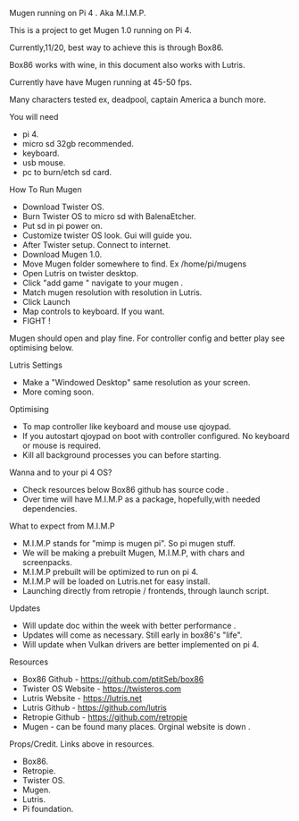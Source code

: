 Mugen running on Pi 4 . Aka M.I.M.P.

This is a project to get Mugen 1.0 running on Pi 4.

Currently,11/20, best way to achieve this is through Box86.

Box86 works with wine, in this document also works with Lutris.

Currently have have Mugen running at 45-50 fps. 

Many characters tested ex, deadpool, captain America a bunch more. 

You will need 
- pi 4.
- micro sd 32gb recommended.
- keyboard.
- usb mouse.
- pc to burn/etch sd card. 

How To Run Mugen 

- Download Twister OS.
- Burn Twister OS to micro sd with BalenaEtcher.
- Put sd in pi power on. 
- Customize twister OS look. Gui will guide you.
- After Twister setup. Connect to internet. 
- Download Mugen 1.0. 
- Move Mugen folder somewhere to find. Ex /home/pi/mugens
- Open Lutris on twister desktop.
- Click "add game " navigate to your mugen .
- Match mugen resolution with resolution in Lutris. 
- Click Launch
- Map controls to keyboard. If you want.
- FIGHT !

Mugen should open and play fine. 
For controller config and better play see optimising below.

Lutris Settings 
- Make a "Windowed Desktop" same resolution as your screen.
- More coming soon.

Optimising 
- To map controller like keyboard and mouse use qjoypad.
- If you autostart qjoypad on boot with controller configured. No keyboard or mouse is required.
- Kill all background processes you can before starting.

Wanna and to your pi 4 OS? 
- Check resources below Box86 github has source code .
- Over time will have M.I.M.P as a package, hopefully,with needed dependencies.


What to expect from M.I.M.P
- M.I.M.P stands for "mimp is mugen pi". So pi mugen stuff.
- We will be making a prebuilt Mugen, M.I.M.P, with chars and screenpacks.
- M.I.M.P prebuilt will be optimized to run on pi 4.
- M.I.M.P will be loaded on Lutris.net for easy install.
- Launching directly from retropie / frontends, through launch script.

Updates 
- Will update doc within the week with better performance .
- Updates will come as necessary. Still early in box86's "life".
- Will update when Vulkan drivers are better implemented on pi 4.


Resources
- Box86 Github - https://github.com/ptitSeb/box86
- Twister OS Website - https://twisteros.com
- Lutris Website - https://lutris.net 
- Lutris Github - https://github.com/lutris
- Retropie Github - https://github.com/retropie
- Mugen - can be found many places. Orginal website is down .



Props/Credit. Links above in resources. 
- Box86.       
- Retropie.
- Twister OS.   
- Mugen.
- Lutris.       
- Pi foundation.

